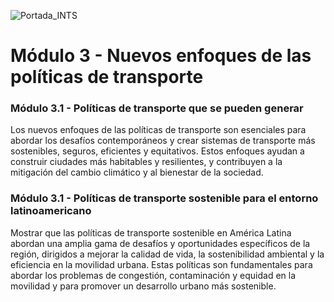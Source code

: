 ![Portada_INTS](https://github.com/roadmobility/INTRODUCCION_TRANSPORTE_SOSTENIBLE/blob/main/Modulo%200%20-%20Introducci%C3%B3n%20al%20Curso/Portada_INTS.png "Portada_INTS")

# **Módulo 3 - Nuevos enfoques de las políticas de transporte**
### Módulo 3.1 - Políticas de transporte que se pueden generar
Los nuevos enfoques de las políticas de transporte son esenciales para abordar los desafíos contemporáneos y crear sistemas de transporte más sostenibles, seguros, eficientes y equitativos. Estos enfoques ayudan a construir ciudades más habitables y resilientes, y contribuyen a la mitigación del cambio climático y al bienestar de la sociedad. 
### Módulo 3.1 - Políticas de transporte sostenible para el entorno latinoamericano
Mostrar que las políticas de transporte sostenible en América Latina abordan una amplia gama de desafíos y oportunidades específicos de la región, dirigidos a mejorar la calidad de vida, la sostenibilidad ambiental y la eficiencia en la movilidad urbana. Estas políticas son fundamentales para abordar los problemas de congestión, contaminación y equidad en la movilidad y para promover un desarrollo urbano más sostenible.
